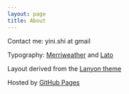 ```yaml
---
layout: page
title: About
---
```


Contact me: yini.shi at gmail

Typography: [Merriweather](https://www.google.com/fonts/specimen/Merriweather) and [Lato](https://www.google.com/fonts/specimen/Lato)

Layout derived from the [Lanyon theme](https://github.com/poole/lanyon)

Hosted by [GitHub Pages](https://pages.github.com/)

